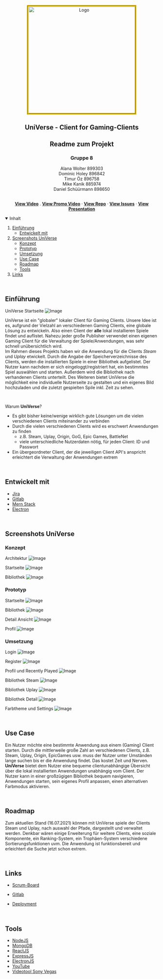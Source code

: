 <br />
<p align="center">
  <a href="https://gitlab.beuth-hochschule.de/s80356/universe">
    <img style="border:5px groove gold;" src="pics/logo_gross.png" alt="Logo" width="350" height="350">
  </a>

  <h2 align="center">UniVerse - Client for Gaming-Clients</h2>
  <h2 align="center"> Readme zum Projekt  </h2>
  <h3 align="center">Gruppe 8</h3>
  <p align="center">
  Alana Wolter 899303<br />
  Dominic Holey 896842<br />
  Timur Öz 896758<br />
  Mike Kanik 885974<br />
  Daniel Schüürmann 898650<br />
  <p align="center">
    <br />
    <a href="https://www.youtube.com/watch?v=dQw4w9WgXcQ"><strong>View Video</strong></a>
    .
    <a href="https://www.youtube.com/watch?v=2Jo6HQRS0Fg"><strong>View Promo Video</strong></a>
    ·
    <a href="https://gitlab.beuth-hochschule.de/s80356/universe"><strong>View Repo</strong></a>
    ·
    <a href="https://univerrse.atlassian.net/jira/software/projects/UN/boards/1/backlog"><strong>View Issues</strong></a>
    ·
    <a href="https://docs.google.com/presentation/d/1MuCJjp_6R-UVl8tzHojOVR7Q4gD16v4XEGO6iddxdGo/edit?usp=sharing"><strong>View Presentation</strong></a>
  </p>
</p>



<details open="open">
  <summary>Inhalt</summary>
  <ol>
    <li>
      <a href="#einführung">Einführung</a>
      <ul>
        <li><a href="#entwickelt-mit">Entwickelt mit</a></li>
      </ul>
    </li>
    <li>
      <a href="#screenshots-universe">Screenshots UniVerse</a>
      <ul>
        <li><a href="#konzept">Konzept</a></li>
        <li><a href="#prototyp">Prototyp</a></li>
        <li><a href="#umsetzung">Umsetzung</a></li>
        <li><a href="#use-case">Use Case</a></li>
        <li><a href="#roadmap">Roadmap</a></li>
        <li><a href="#tools">Tools</a></li>
      </ul>
    </li>
    <li><a href="#links">Links</a></li>

  </ol>
</details>
<br />


<!-- ABOUT THE PROJECT -->
## Einführung
UniVerse Startseite
![Image](./pics/Screenshot_1.png)

UniVerse ist ein "globaler" lokaler Client für Gaming Clients. Unsere Idee ist es, aufgrund der Vielzahl an verschiedenen Gaming Clients, eine globale Lösung zu entwickeln. Also einen Client der **alle** lokal installieren Spiele findet und auflistet. Nahezu jeder große Publisher verwendet einen eigenen Gaming Client für die Verwaltung der Spiele/Anwendungen, was sehr schnell unübersichtlich wird. <br /> Im Rahmen dieses Projekts haben wir die Anwendung für die Clients *Steam* und *Uplay* etwickelt. Durch die Angabe der Speicherverzeichnisse des Clients, werden die installierten Spiele in einer Bibliothek aufgelistet. Der Nutzer kann nachdem er sich eingeloggt/registriert hat, ein bestimmtes Spiel auswählen und starten. Außerdem wird die Bibliothek nach verhandenen Clients unterteilt. Des Weiteren bietet UniVerse die möglichkeit eine individuelle Nutzerseite zu gestalten und ein eigenes Bild hochzuladen und die zuletzt gespielten Spile inkl. Zeit zu sehen.

<br />

Warum __UniVerse__?
* Es gibt bisher keine/wenige wirklich gute Lösungen um die vielen verschiedenen Clients miteinander zu verbinden 
* Durch die vielen verschiedenen Clients wird es erschwert Anwendungen zu finden 
  * z.B. Steam, Uplay, Origin, GoG, Epic Games, BattleNet
  * viele unterschiedliche Nutzerdaten nötig, für jeden Client: ID und Passwort
* Ein übergeordneter Client, der die jeweiligen Client API's anspricht erleichtert die Verwaltung der Anwendungen extrem

<br />

## Entwickelt mit


* [Jira](https://www.atlassian.com/)
* [Gitlab](https://www.gitlab.com/)
* [Mern Stack](https://bit.ly/3z3hjW3)
* [Electron](https://www.electronjs.org)


<br />

## Screenshots UniVerse

### Konzept

Architektur
![Image](./pics/2-Figure1-1.png) 

Startseite
![Image](./pics/entwurf1.jpeg) 

Bibliothek
![Image](./pics/entwurf2.jpeg) 


### Prototyp
Startseite
![Image](./pics/start_prot.png) 

Bibliothek
![Image](./pics/bib_prot.png) 

Detail Ansicht
![Image](./pics/detail_prot.png) 

Profil
![Image](./pics/profil_prot.png) 


### Umsetzung

Login
![Image](./pics/Screenshot_5.png) 

Register
![Image](./pics/Screenshot_6.png) 

Profil und Recently Played
![Image](./pics/Screenshot_3.png) 

Bibliothek Steam
![Image](./pics/Screenshot_1.png) 

Bibliothek Uplay
![Image](./pics/Screenshot_2.png) 

Bibliothek Detail
![Image](./pics/Screenshot_7.png) 

Farbtheme und Settings
![Image](./pics/Screenshot_4.png) 

<br />

## Use Case

Ein Nutzer möchte eine bestimmte Anwendung aus einem (Gaming) Client starten. Durch die mittlerweile große Zahl an verschiedenen Clients, z.B. Steam, Uplay, Origin, EpicGames usw. muss der Nutzer unter Umständen lange suchen bis er die Anwendung findet. Das kostet Zeit und Nerven. __UniVerse__ bietet dem Nutzer eine bequeme clientunabhängige Übersicht über die lokal installierten Anwendungen unabhängig vom Client. Der Nutzer kann in einer großzügigen Bibliothek bequem navigieren, Anwendungen starten, sein eigenes Profil anpassen, einen alternativen Farbmodus aktivieren. 

<br />

## Roadmap

Zum aktuellen Stand (16.07.2021) können mit UniVerse spiele der Clients Steam und Uplay, nach auswahl der Pfade, dargestellt und verwaltet werden. Denkbar wären einige Erweiterung für weitere Clients, eine soziale Komponente, ein Ranking-System, ein Trophäen-System verschiedene Sortierungsfunktionen uvm. Die Anwendung ist funktionsbereit und erleichtert die Suche jetzt schon extrem.

<br />

## Links

* [Scrum-Board](https://www.atlassian.com/)

* [Gitlab](https://gitlab.beuth-hochschule.de/s80356/universe)

* [Deployment](https://mega.nz/file/EfggmI4Q#1zXqersTVIxHuBaGvMJwmF4SBBfmLO2mnzkqWp_GkUg)

<br />

## Tools
* [NodeJS](https://nodejs.org/en/about/)
* [MongoDB](https://www.mongodb.com/de-de)
* [ReactJS](https://reactjs.org)
* [ExpressJS](https://expressjs.com/de/)
* [ElectronJS](https://www.electronjs.org)
* [YouTube](https://www.youtube.com/watch?v=2Jo6HQRS0Fg)
* [Videotool Sony Vegas](https://www.vegascreativesoftware.com/de/)
